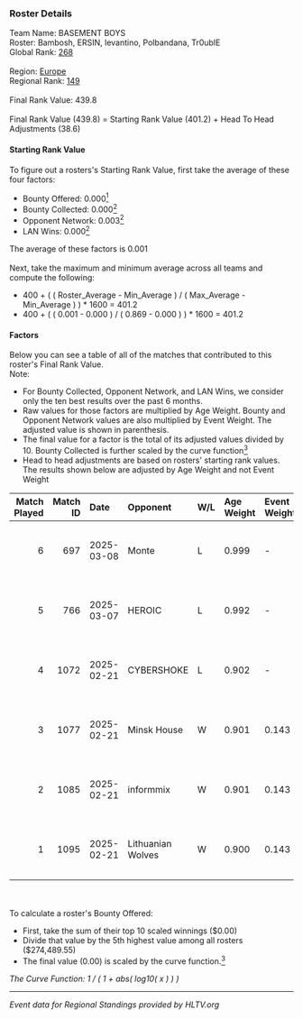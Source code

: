 ### Roster Details<br />
Team Name: BASEMENT BOYS<br />
Roster: Bambosh, ERSIN, levantino, Polbandana, Tr0ublE<br />
Global Rank: [268](../../standings_global_2025_04_07.md)<br />
<br />
Region: [Europe]( ../../standings_europe_2025_04_07.md)<br />
Regional Rank: [149]( ../../standings_europe_2025_04_07.md)<br />
<br />
Final Rank Value:  439.8<br />
<br />
Final Rank Value (439.8) = Starting Rank Value (401.2) + Head To Head Adjustments (38.6)<br />

#### Starting Rank Value<br />
To figure out a rosters's Starting Rank Value, first take the average of these four factors:<br />
- Bounty Offered: 0.000[<sup>1</sup>](#table2)
- Bounty Collected: 0.000[<sup>2</sup>](#table1)
- Opponent Network: 0.003[<sup>2</sup>](#table1)
- LAN Wins: 0.000[<sup>2</sup>](#table1)

The average of these factors is 0.001<br />
<br />
Next, take the maximum and minimum average across all teams and compute the following:<br />
- 400 + ( ( Roster_Average - Min_Average ) / ( Max_Average - Min_Average ) ) * 1600 = 401.2
- 400 + ( ( 0.001 - 0.000 ) / ( 0.869 - 0.000 ) ) * 1600 = 401.2


#### Factors<br />
Below you can see a table of all of the matches that contributed to this roster's Final Rank Value.<br />
Note:<br />

- For Bounty Collected, Opponent Network, and LAN Wins, we consider only the ten best results over the past 6 months.
- Raw values for those factors are multiplied by Age Weight. Bounty and Opponent Network values are also multiplied by Event Weight. The adjusted value is shown in parenthesis.
- The final value for a factor is the total of its adjusted values divided by 10. Bounty Collected is further scaled by the curve function[<sup>3</sup>](#curveFunction)
- Head to head adjustments are based on rosters' starting rank values. The results shown below are adjusted by Age Weight and not Event Weight
<span id="table1"></span><br />


| Match Played | Match ID | Date       | Opponent          | W/L | Age Weight | Event Weight | Bounty Collected | Opponent Network | LAN Wins  | H2H Adj. | Roster                                         |
| -: | -: | :- | :- | :- | :- | :- | :- | :- | :- | -: | :- |
|            6 |      697 | 2025-03-08 | Monte             | L   | 0.999      | -            | -                | -                | -         |    -2.14 | Bambosh, ERSIN, levantino, Polbandana, Tr0ublE |
|            5 |      766 | 2025-03-07 | HEROIC            | L   | 0.992      | -            | -                | -                | -         |    -1.07 | Bambosh, ERSIN, levantino, Polbandana, Tr0ublE |
|            4 |     1072 | 2025-02-21 | CYBERSHOKE        | L   | 0.902      | -            | -                | -                | -         |    -2.42 | Bambosh, ERSIN, levantino, Polbandana, Tr0ublE |
|            3 |     1077 | 2025-02-21 | Minsk House       | W   | 0.901      | 0.143        | 0.000 (0.000)    | 0.097 (0.012)    | 0 (0.000) |    16.88 | Bambosh, ERSIN, levantino, Polbandana, Tr0ublE |
|            2 |     1085 | 2025-02-21 | informmix         | W   | 0.901      | 0.143        | 0.000 (0.000)    | 0.102 (0.013)    | 0 (0.000) |    13.73 | Bambosh, ERSIN, levantino, Polbandana, Tr0ublE |
|            1 |     1095 | 2025-02-21 | Lithuanian Wolves | W   | 0.900      | 0.143        | 0.000 (0.000)    | 0.000 (0.000)    | 0 (0.000) |    13.64 | Bambosh, ERSIN, levantino, Polbandana, Tr0ublE |

<br />
<span id="table2"></span><br />
To calculate a roster's Bounty Offered:<br />

- First, take the sum of their top 10 scaled winnings ($0.00)
- Divide that value by the 5th highest value among all rosters ($274,489.55)
- The final value (0.00) is scaled by the curve function.[<sup>3</sup>](#curveFunction)

<span id="curveFunction"></span>_The Curve Function: 1 / ( 1 + abs( log10( x ) ) )_<br />

---
_Event data for Regional Standings provided by HLTV.org_<br />
